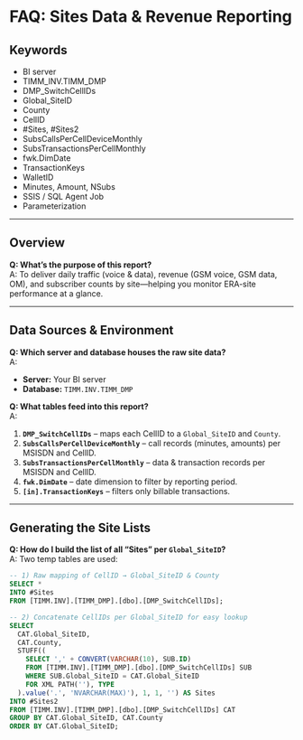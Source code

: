 # FAQ: Sites Data & Revenue Reporting

## Keywords  
- BI server  
- TIMM_INV.TIMM_DMP  
- DMP_SwitchCellIDs  
- Global_SiteID  
- County  
- CellID  
- #Sites, #Sites2  
- SubsCallsPerCellDeviceMonthly  
- SubsTransactionsPerCellMonthly  
- fwk.DimDate  
- TransactionKeys  
- WalletID  
- Minutes, Amount, NSubs  
- SSIS / SQL Agent Job  
- Parameterization  

---

## Overview  
**Q: What’s the purpose of this report?**  
A: To deliver daily traffic (voice & data), revenue (GSM voice, GSM data, OM), and subscriber counts by site—helping you monitor ERA-site performance at a glance.

---

## Data Sources & Environment  

**Q: Which server and database houses the raw site data?**  
A:  
- **Server:** Your BI server  
- **Database:** `TIMM.INV.TIMM_DMP`  

**Q: What tables feed into this report?**  
A:  
1. **`DMP_SwitchCellIDs`** – maps each CellID to a `Global_SiteID` and `County`.  
2. **`SubsCallsPerCellDeviceMonthly`** – call records (minutes, amounts) per MSISDN and CellID.  
3. **`SubsTransactionsPerCellMonthly`** – data & transaction records per MSISDN and CellID.  
4. **`fwk.DimDate`** – date dimension to filter by reporting period.  
5. **`[in].TransactionKeys`** – filters only billable transactions.

---

## Generating the Site Lists  

**Q: How do I build the list of all “Sites” per `Global_SiteID`?**  
A: Two temp tables are used:

```sql
-- 1) Raw mapping of CellID → Global_SiteID & County  
SELECT *
INTO #Sites
FROM [TIMM.INV].[TIMM_DMP].[dbo].[DMP_SwitchCellIDs];

-- 2) Concatenate CellIDs per Global_SiteID for easy lookup  
SELECT
  CAT.Global_SiteID,
  CAT.County,
  STUFF((
    SELECT ',' + CONVERT(VARCHAR(10), SUB.ID)
    FROM [TIMM.INV].[TIMM_DMP].[dbo].[DMP_SwitchCellIDs] SUB
    WHERE SUB.Global_SiteID = CAT.Global_SiteID
    FOR XML PATH(''), TYPE
  ).value('.', 'NVARCHAR(MAX)'), 1, 1, '') AS Sites
INTO #Sites2
FROM [TIMM.INV].[TIMM_DMP].[dbo].[DMP_SwitchCellIDs] CAT
GROUP BY CAT.Global_SiteID, CAT.County
ORDER BY CAT.Global_SiteID;
